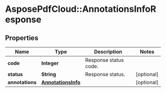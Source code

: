 # AsposePdfCloud::AnnotationsInfoResponse


## Properties
Name | Type | Description | Notes
------------ | ------------- | ------------- | -------------
**code** | **Integer** | Response status code. | 
**status** | **String** | Response status. | [optional] 
**annotations** | [**AnnotationsInfo**](AnnotationsInfo.md) |  | [optional] 


